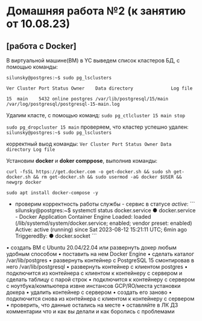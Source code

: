 # Домашняя работа №2 (к занятию от 10.08.23)
## [работа с Docker]

В виртуальной машине(ВМ) в YC выведем список кластеров БД, с помощью команды:

`silunsky@postgres:~$ sudo pg_lsclusters `

`Ver Cluster Port Status Owner    Data directory              Log file`

`15  main    5432 online postgres /var/lib/postgresql/15/main /var/log/postgresql/postgresql-15-main.log`

Удалим класте, с помощью команд:
`sudo pg_ctlcluster 15 main stop`

`sudo pg_dropcluster 15 main`
проверяем, что кластер успешно удален:
`silunsky@postgres:~$ sudo pg_lsclusters `

корректный выод команды:
`Ver Cluster Port Status Owner Data directory Log file`

Установим **docker** и **doker comppose**, выполнив команды:

`curl -fsSL https://get.docker.com -o get-docker.sh && sudo sh get-docker.sh && rm get-docker.sh && sudo usermod -aG docker $USER && newgrp docker`

`sudo apt install docker-compose -y`

- проверим корректность работы службы - сервис в статусе *active*:
\```
silunsky@postgres:~$ systemctl status docker.service 
● docker.service - Docker Application Container Engine
     Loaded: loaded (/lib/systemd/system/docker.service; enabled; vendor preset: enabled)
     Active: active (running) since Sat 2023-08-12 15:21:11 UTC; 6min ago
TriggeredBy: ● docker.socket
\```



• создать ВМ с Ubuntu 20.04/22.04 или развернуть докер любым удобным способом
• поставить на нем Docker Engine
• сделать каталог /var/lib/postgres
• развернуть контейнер с PostgreSQL 15 смонтировав в него /var/lib/postgresql
• развернуть контейнер с клиентом postgres
• подключится из контейнера с клиентом к контейнеру с сервером и сделать
таблицу с парой строк
• подключится к контейнеру с сервером с ноутбука/компьютера извне инстансов GCP/ЯО/места установки
докера
• удалить контейнер с сервером
• создать его заново
• подключится снова из контейнера с клиентом к контейнеру с сервером
• проверить, что данные остались на месте
• оставляйте в ЛК ДЗ комментарии что и как вы делали и как боролись с проблемами
